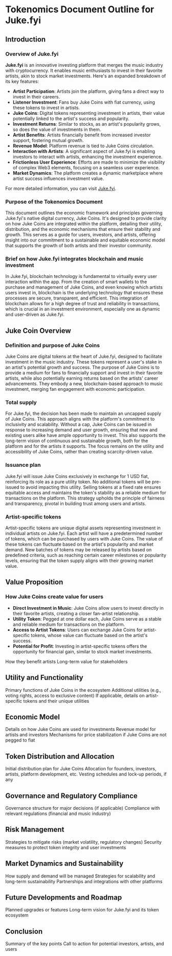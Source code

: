 # Tokenomics Document Outline for Juke.fyi

## Introduction

### Overview of Juke.fyi

**Juke.fyi** is an innovative investing platform that merges the music industry with cryptocurrency. It enables music enthusiasts to invest in their favorite artists, akin to stock market investments. Here's an expanded breakdown of its key features:

- **Artist Participation**: Artists join the platform, giving fans a direct way to invest in their careers.
- **Listener Investment**: Fans buy Juke Coins with fiat currency, using these tokens to invest in artists.
- **Juke Coins**: Digital tokens representing investment in artists, their value potentially linked to the artist's success and popularity.
- **Investment Returns**: Similar to stocks, as an artist's popularity grows, so does the value of investments in them.
- **Artist Benefits**: Artists financially benefit from increased investor support, fostering mutual growth.
- **Revenue Model**: Platform revenue is tied to Juke Coins circulation.
- **Interaction with Artists**: A significant aspect of Juke.fyi is enabling investors to interact with artists, enhancing the investment experience.
- **Frictionless User Experience**: Efforts are made to minimize the visibility of complex Web3 elements, focusing on a seamless user experience.
- **Market Dynamics**: The platform creates a dynamic marketplace where artist success influences investment value.

For more detailed information, you can visit [Juke.fyi](https://www.juke.fyi/).

### Purpose of the Tokenomics Document

This document outlines the economic framework and principles governing Juke.fyi's native digital currency, Juke Coins. It's designed to provide clarity on how Juke Coins are integrated within the platform, detailing their utility, distribution, and the economic mechanisms that ensure their stability and growth. This serves as a guide for users, investors, and artists, offering insight into our commitment to a sustainable and equitable economic model that supports the growth of both artists and their investor community.

### Brief on how Juke.fyi integrates blockchain and music investment

In Juke.fyi, blockchain technology is fundamental to virtually every user interaction within the app. From the creation of smart wallets to the purchase and management of Juke Coins, and even knowing which artists users invest in, blockchain is the underlying technology that ensures these processes are secure, transparent, and efficient. This integration of blockchain allows for a high degree of trust and reliability in transactions, which is crucial in an investment environment, especially one as dynamic and user-driven as Juke.fyi.

## Juke Coin Overview

### Definition and purpose of Juke Coins

Juke Coins are digital tokens at the heart of Juke.fyi, designed to facilitate investment in the music industry. These tokens represent a user's stake in an artist's potential growth and success. The purpose of Juke Coins is to provide a medium for fans to financially support and invest in their favorite artists, while also potentially earning returns based on the artists' career advancements. They embody a new, blockchain-based approach to music investment, merging fan engagement with economic participation.

### Total supply

For Juke.fyi, the decision has been made to maintain an uncapped supply of Juke Coins. This approach aligns with the platform's commitment to inclusivity and scalability. Without a cap, Juke Coins can be issued in response to increasing demand and user growth, ensuring that new and existing users alike have ample opportunity to invest. This also supports the long-term vision of continuous and sustainable growth, both for the platform and for the artists it supports. The focus remains on the utility and accessibility of Juke Coins, rather than creating scarcity-driven value.

### Issuance plan

Juke.fyi will issue Juke Coins exclusively in exchange for 1 USD fiat, reinforcing its role as a pure utility token. No additional tokens will be pre-issued to avoid impacting this utility. Selling tokens at a fixed rate ensures equitable access and maintains the token's stability as a reliable medium for transactions on the platform. This strategy upholds the principle of fairness and transparency, pivotal in building trust among users and artists.

### Artist-specific tokens

Artist-specific tokens are unique digital assets representing investment in individual artists on Juke.fyi. Each artist will have a predetermined number of tokens, which can be purchased by users with Juke Coins. The value of these tokens can fluctuate based on the artist's popularity and market demand. New batches of tokens may be released by artists based on predefined criteria, such as reaching certain career milestones or popularity levels, ensuring that the token supply aligns with their growing market value.

## Value Proposition

### How Juke Coins create value for users

- **Direct Investment in Music**: Juke Coins allow users to invest directly in their favorite artists, creating a closer fan-artist relationship.
- **Utility Token**: Pegged at one dollar each, Juke Coins serve as a stable and reliable medium for transactions on the platform.
- **Access to Artist Tokens**: Users can exchange Juke Coins for artist-specific tokens, whose value can fluctuate based on the artist's success.
- **Potential for Profit**: Investing in artist-specific tokens offers the opportunity for financial gain, similar to stock market investments.

How they benefit artists
Long-term value for stakeholders

## Utility and Functionality

Primary functions of Juke Coins in the ecosystem
Additional utilities (e.g., voting rights, access to exclusive content)
If applicable, details on artist-specific tokens and their unique utilities

## Economic Model

Details on how Juke Coins are used for investments
Revenue model for artists and investors
Mechanisms for price stabilization if Juke Coins are not pegged to fiat

## Token Distribution and Allocation

Initial distribution plan for Juke Coins
Allocation for founders, investors, artists, platform development, etc.
Vesting schedules and lock-up periods, if any

## Governance and Regulatory Compliance

Governance structure for major decisions (if applicable)
Compliance with relevant regulations (financial and music industry)

## Risk Management

Strategies to mitigate risks (market volatility, regulatory changes)
Security measures to protect token integrity and user investments

## Market Dynamics and Sustainability

How supply and demand will be managed
Strategies for scalability and long-term sustainability
Partnerships and integrations with other platforms

## Future Developments and Roadmap

Planned upgrades or features
Long-term vision for Juke.fyi and its token ecosystem

## Conclusion

Summary of the key points
Call to action for potential investors, artists, and users
